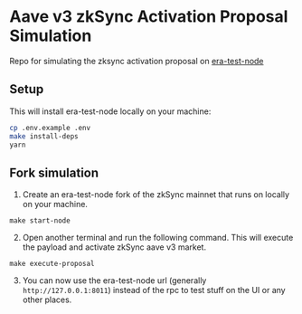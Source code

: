 # Aave v3 zkSync Activation Proposal Simulation

Repo for simulating the zksync activation proposal on [era-test-node](https://github.com/matter-labs/era-test-node)

## Setup

This will install era-test-node locally on your machine:

```sh
cp .env.example .env
make install-deps
yarn
```

## Fork simulation

1. Create an era-test-node fork of the zkSync mainnet that runs on locally on your machine.
```
make start-node
```

2. Open another terminal and run the following command. This will execute the payload and activate zkSync aave v3 market.
```
make execute-proposal
```

3. You can now use the era-test-node url (generally `http://127.0.0.1:8011`) instead of the rpc to test stuff on the UI or any other places.
